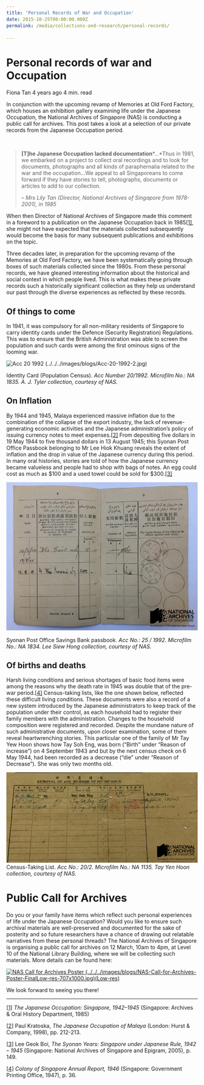 ```yaml
---
title: 'Personal Records of War and Occupation'
date: 2015-10-25T00:00:00.000Z
permalink: /media/collections-and-research/personal-records/

---
```



# Personal records of war and Occupation

Fiona Tan 4 years ago 4 min. read

In conjunction with the upcoming revamp of Memories at Old Ford Factory, which houses an exhibition gallery examining life under the Japanese Occupation, the National Archives of Singapore (NAS) is conducting a public call for archives. This post takes a look at a selection of our private records from the Japanese Occupation period.

![img](../../../images/blogs/img_56d54773d03cc.gif)

> **[T]he Japanese Occupation lacked documentation***…*Thus in 1981, we embarked on a project to collect oral recordings and to look for documents, photographs and all kinds of paraphernalia related to the war and the occupation…We appeal to all Singaporeans to come forward if they have stories to tell, photographs, documents or articles to add to our collection.
>
> *– Mrs Lily Tan (Director, National Archives of Singapore from 1978-2001), in 1985*

When then Director of National Archives of Singapore made this comment in a foreword to a publication on the Japanese Occupation back in 1985[[1\]](http://www.nas.gov.sg/blogs/offtherecord/personal-records-of-war-and-occupation/#_ftn1), she might not have expected that the materials collected subsequently would become the basis for many subsequent publications and exhibitions on the topic.

Three decades later, in preparation for the upcoming revamp of the Memories at Old Ford Factory, we have been systematically going through boxes of such materials collected since the 1980s. From these personal records, we have gleaned interesting information about the historical and social context in which people lived. This is what makes these private records such a historically significant collection as they help us understand our past through the diverse experiences as reflected by these records.

## **Of things to come**

In 1941, it was compulsory for all non-military residents of Singapore to carry identity cards under the Defence (Security Registration) Regulations. This was to ensure that the British Administration was able to screen the population and such cards were among the first ominous signs of the looming war.

![Acc 20 1992 (../../../images/blogs/Acc-20-1992-2.jpg)](http://www.nas.gov.sg/blogs/offtherecord/wp-content/uploads/2016/03/Acc-20-1992-2.jpg)

Identity Card (Population Census). *Acc Number 20/1992. Microfilm No.: NA 1835. A. J. Tyler collection, courtesy of NAS.*

 

## **On Inflation**

By 1944 and 1945, Malaya experienced massive inflation due to the combination of the collapse of the export industry, the lack of revenue-generating economic activities and the Japanese administration’s policy of issuing currency notes to meet expenses.[[2\]](http://www.nas.gov.sg/blogs/offtherecord/personal-records-of-war-and-occupation/#_ftn2) From depositing five dollars in 19 May 1944 to five thousand dollars in 13 August 1945; this Syonan Post Office Passbook belonging to Mr Lee Hiok Khuang reveals the extent of inflation and the drop in value of the Japanese currency during this period. In many oral histories, stories are told of how the Japanese currency became valueless and people had to shop with bags of notes.  An egg could cost as much as $100 and a used towel could be sold for $300.[[3\]](http://www.nas.gov.sg/blogs/offtherecord/personal-records-of-war-and-occupation/#_ftn3)

![gh](../../../images/blogs/acc-25-1992.jpg)

Syonan Post Office Savings Bank passbook. *Acc No.: 25 / 1992. Microfilm No.: NA 1834. Lee Siew Hong collection, courtesy of NAS.*

## **Of births and deaths**

Harsh living conditions and serious shortages of basic food items were among the reasons why the death rate in 1945 was double that of the pre-war period.[[4\]](http://www.nas.gov.sg/blogs/offtherecord/personal-records-of-war-and-occupation/#_ftn4) Census-taking lists, like the one shown below, reflected these difficult living conditions. These documents were also a record of a new system introduced by the Japanese administrators to keep track of the population under their control, as each household had to register their family members with the administration. Changes to the household composition were registered and recorded. Despite the mundane nature of such administrative documents, upon closer examination, some of them reveal heartwrenching stories. This particular one of the family of Mr Tay Yew Hoon shows how Tay Soh Eng, was born (“Birth” under “Reason of increase”) on 4 September 1943 and but by the next census check on 6 May 1944, had been recorded as a decrease (“die” under “Reason of Decrease”). She was only two months old.

![hh](../../../images/blogs/acc-20-2.jpg)Census-Taking List. *Acc No.: 20/2. Microfilm No.: NA 1135. Tay Yen Hoon collection, courtesy of NAS.*

 

# **Public Call for Archives**

Do you or your family have items which reflect such personal experiences of life under the Japanese Occupation? Would you like to ensure such archival materials are well-preserved and documented for the sake of posterity and so future researchers have a chance of drawing out relatable narratives from these personal threads? The National Archives of Singapore is organising a public call for archives on 12 March, 10am to 4pm, at Level 10 of the National Library Building, where we will be collecting such materials. More details can be found here:

[![NAS Call for Archives Poster (../../../images/blogs/NAS-Call-for-Archives-Poster-FinalLow-res-707x1000.jpg)(Low-res)](http://www.nas.gov.sg/blogs/offtherecord/wp-content/uploads/2016/03/NAS-Call-for-Archives-Poster-FinalLow-res-707x1000.jpg)](http://www.nas.gov.sg/nas/Outreach/What’sNew!.aspx)

We look forward to seeing you there!

------

[[1\]](http://www.nas.gov.sg/blogs/offtherecord/personal-records-of-war-and-occupation/#_ftnref1) *The Japanese Occupation: Singapore, 1942–1945* (Singapore: Archives & Oral History Department, 1985)

[[2\]](http://www.nas.gov.sg/blogs/offtherecord/personal-records-of-war-and-occupation/#_ftnref2) Paul Kratoska, *The Japanese Occupation of Malaya* (London: Hurst & Company, 1998), pp. 212-213.

[[3\]](http://www.nas.gov.sg/blogs/offtherecord/personal-records-of-war-and-occupation/#_ftnref3) Lee Geok Boi, *The Syonan Years: Singapore under Japanese Rule, 1942 – 1945* (Singapore: National Archives of Singapore and Epigram, 2005), p. 149.

[[4\]](http://www.nas.gov.sg/blogs/offtherecord/personal-records-of-war-and-occupation/#_ftnref4) *Colony of Singapore Annual Report, 1946* (Singapore: Government Printing Office, 1947), p. 36.